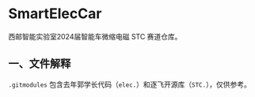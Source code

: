 # SmartElecCar

西邮智能实验室2024届智能车微缩电磁 STC 赛道仓库。

## 一、文件解释

`.gitmodules` 包含去年郭学长代码（`elec.`）和逐飞开源库（`STC.`），仅供参考。
